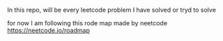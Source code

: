 In this repo, will be every leetcode problem I have solved or tryd to solve


for now I am following this rode map made by neetcode
https://neetcode.io/roadmap
